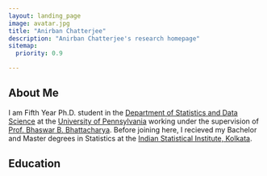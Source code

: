 ```yaml
---
layout: landing_page
image: avatar.jpg
title: "Anirban Chatterjee"
description: "Anirban Chatterjee's research homepage"
sitemap:
  priority: 0.9

---
```

## About Me

I am Fifth Year Ph.D. student in the [Department of Statistics and Data Science](https://statistics.wharton.upenn.edu/) at the [University of Pennsylvania](https://www.upenn.edu/) working under the supervision of [Prof. Bhaswar B. Bhattacharya](http://www-stat.wharton.upenn.edu/~bhaswar/). Before joining here, I recieved my Bachelor and Master degrees in Statistics at the [Indian Statistical Institute, Kolkata](https://www.isical.ac.in/).

## Education

<i class="fa fa-graduation-cap"></i>
<i class="fa fa-graduation-cap"></i>
<i class="fa fa-graduation-cap"></i>
